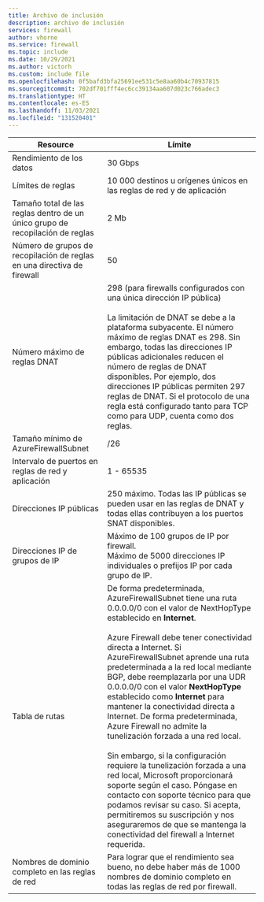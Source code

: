 ```yaml
---
title: Archivo de inclusión
description: archivo de inclusión
services: firewall
author: vhorne
ms.service: firewall
ms.topic: include
ms.date: 10/29/2021
ms.author: victorh
ms.custom: include file
ms.openlocfilehash: 0f5bafd3bfa25691ee531c5e8aa60b4c70937815
ms.sourcegitcommit: 702df701fff4ec6cc39134aa607d023c766adec3
ms.translationtype: HT
ms.contentlocale: es-ES
ms.lasthandoff: 11/03/2021
ms.locfileid: "131520401"
---
```

| Resource | Límite |
| --- | --- |
| Rendimiento de los datos |30 Gbps|
|Límites de reglas|10 000 destinos u orígenes únicos en las reglas de red y de aplicación|
|Tamaño total de las reglas dentro de un único grupo de recopilación de reglas| 2 Mb|
|Número de grupos de recopilación de reglas en una directiva de firewall|50|
|Número máximo de reglas DNAT|298 (para firewalls configurados con una única dirección IP pública)<br><br> La limitación de DNAT se debe a la plataforma subyacente. El número máximo de reglas DNAT es 298. Sin embargo, todas las direcciones IP públicas adicionales reducen el número de reglas de DNAT disponibles. Por ejemplo, dos direcciones IP públicas permiten 297 reglas de DNAT. Si el protocolo de una regla está configurado tanto para TCP como para UDP, cuenta como dos reglas.|
|Tamaño mínimo de AzureFirewallSubnet |/26|
|Intervalo de puertos en reglas de red y aplicación|1 - 65535|
|Direcciones IP públicas|250 máximo. Todas las IP públicas se pueden usar en las reglas de DNAT y todas ellas contribuyen a los puertos SNAT disponibles.|
|Direcciones IP de grupos de IP|Máximo de 100 grupos de IP por firewall.<br>Máximo de 5000 direcciones IP individuales o prefijos IP por cada grupo de IP.
|Tabla de rutas|De forma predeterminada, AzureFirewallSubnet tiene una ruta 0.0.0.0/0 con el valor de NextHopType establecido en **Internet**.<br><br>Azure Firewall debe tener conectividad directa a Internet. Si AzureFirewallSubnet aprende una ruta predeterminada a la red local mediante BGP, debe reemplazarla por una UDR 0.0.0.0/0 con el valor **NextHopType** establecido como **Internet** para mantener la conectividad directa a Internet. De forma predeterminada, Azure Firewall no admite la tunelización forzada a una red local.<br><br>Sin embargo, si la configuración requiere la tunelización forzada a una red local, Microsoft proporcionará soporte según el caso. Póngase en contacto con soporte técnico para que podamos revisar su caso. Si acepta, permitiremos su suscripción y nos aseguraremos de que se mantenga la conectividad del firewall a Internet requerida.|
|Nombres de dominio completo en las reglas de red|Para lograr que el rendimiento sea bueno, no debe haber más de 1000 nombres de dominio completo en todas las reglas de red por firewall.|